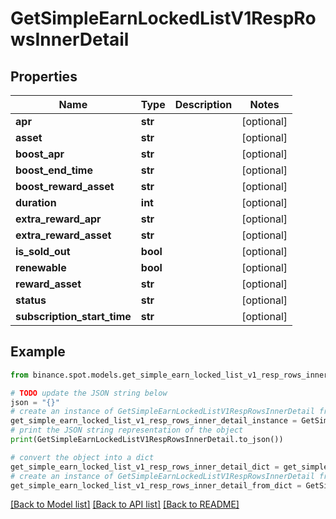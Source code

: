 # GetSimpleEarnLockedListV1RespRowsInnerDetail


## Properties

Name | Type | Description | Notes
------------ | ------------- | ------------- | -------------
**apr** | **str** |  | [optional] 
**asset** | **str** |  | [optional] 
**boost_apr** | **str** |  | [optional] 
**boost_end_time** | **str** |  | [optional] 
**boost_reward_asset** | **str** |  | [optional] 
**duration** | **int** |  | [optional] 
**extra_reward_apr** | **str** |  | [optional] 
**extra_reward_asset** | **str** |  | [optional] 
**is_sold_out** | **bool** |  | [optional] 
**renewable** | **bool** |  | [optional] 
**reward_asset** | **str** |  | [optional] 
**status** | **str** |  | [optional] 
**subscription_start_time** | **str** |  | [optional] 

## Example

```python
from binance.spot.models.get_simple_earn_locked_list_v1_resp_rows_inner_detail import GetSimpleEarnLockedListV1RespRowsInnerDetail

# TODO update the JSON string below
json = "{}"
# create an instance of GetSimpleEarnLockedListV1RespRowsInnerDetail from a JSON string
get_simple_earn_locked_list_v1_resp_rows_inner_detail_instance = GetSimpleEarnLockedListV1RespRowsInnerDetail.from_json(json)
# print the JSON string representation of the object
print(GetSimpleEarnLockedListV1RespRowsInnerDetail.to_json())

# convert the object into a dict
get_simple_earn_locked_list_v1_resp_rows_inner_detail_dict = get_simple_earn_locked_list_v1_resp_rows_inner_detail_instance.to_dict()
# create an instance of GetSimpleEarnLockedListV1RespRowsInnerDetail from a dict
get_simple_earn_locked_list_v1_resp_rows_inner_detail_from_dict = GetSimpleEarnLockedListV1RespRowsInnerDetail.from_dict(get_simple_earn_locked_list_v1_resp_rows_inner_detail_dict)
```
[[Back to Model list]](../README.md#documentation-for-models) [[Back to API list]](../README.md#documentation-for-api-endpoints) [[Back to README]](../README.md)


